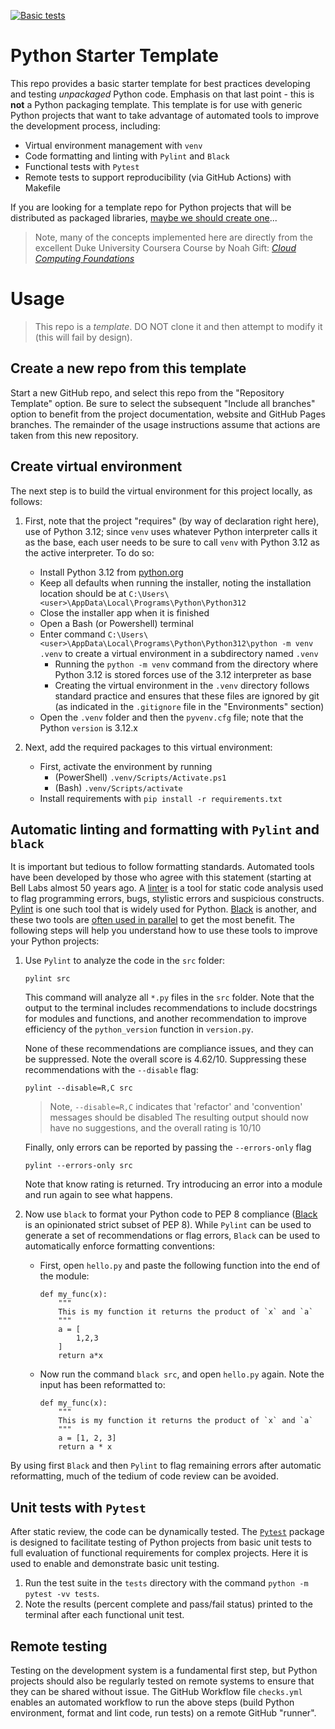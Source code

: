 [![Basic tests](https://github.com/gcoyle83/python-starter-template/actions/workflows/checks.yml/badge.svg?branch=main)](https://github.com/gcoyle83/python-starter-template/actions/workflows/checks.yml)
# Python Starter Template
This repo provides a basic starter template for best practices developing and testing *unpackaged* Python code. Emphasis on that last point - this is **not** a Python packaging template. This template is for use with generic Python projects that want to take advantage of automated tools to improve the development process, including: 

-  Virtual environment management with `venv`
-  Code formatting and linting with `Pylint` and `Black`
-  Functional tests with `Pytest`
-  Remote tests to support reproducibility (via GitHub Actions) with Makefile

If you are looking for a template repo for Python projects that will be distributed as packaged libraries, [maybe we should create one](https://packaging.python.org/en/latest/overview/)...

> Note, many of the concepts implemented here are directly from the excellent Duke University Coursera Course by Noah Gift: [*Cloud Computing Foundations*](https://coursera.org/share/0e44a583040b010e6aeb674febbac00e)

# Usage

> This repo is a *template*. DO NOT clone it and then attempt to modify it (this will fail by design).

## Create a new repo from this template
Start a new GitHub repo, and select this repo from the "Repository Template" option. Be sure to select the subsequent "Include all branches" option to benefit from the project documentation, website and GitHub Pages branches. The remainder of the usage instructions assume that actions are taken from this new repository.

## Create virtual environment
The next step is to build the virtual environment for this project locally, as follows:

1. First, note that the project "requires" (by way of declaration right here), use of Python 3.12; since `venv` uses whatever Python interpreter calls it as the base, each user needs to be sure to call `venv` with Python 3.12 as the active interpreter. To do so:
    -  Install Python 3.12 from [python.org](https://www.python.org/downloads/)
    -  Keep all defaults when running the installer, noting the installation location should be at `C:\Users\<user>\AppData\Local\Programs\Python\Python312`
    -  Close the installer app when it is finished
    -  Open a Bash (or Powershell) terminal
    -  Enter command `C:\Users\<user>\AppData\Local\Programs\Python\Python312\python -m venv .venv` to create a virtual environment in a subdirectory named `.venv`
        -  Running the `python -m venv` command from the directory where Python 3.12 is stored forces use of the 3.12 interpreter as base
        -  Creating the virtual environment in the `.venv` directory follows standard practice and ensures that these files are ignored by git (as indicated in the `.gitignore` file in the "Environments" section) 
    -  Open the `.venv` folder and then the `pyvenv.cfg` file; note that the Python `version` is 3.12.x

1. Next, add the required packages to this virtual environment:

    -  First, activate the environment by running 
        -  (PowerShell) `.venv/Scripts/Activate.ps1`
        -  (Bash) `.venv/Scripts/activate`
    -  Install requirements with `pip install -r requirements.txt`

## Automatic linting and formatting with `Pylint` and `black`
It is important but tedious to follow formatting standards. Automated tools have been developed by those who agree with this statement (starting at Bell Labs almost 50 years ago. A [linter](https://en.wikipedia.org/wiki/Lint_(software)) is a tool for static code analysis used to flag programming errors, bugs, stylistic errors and suspicious constructs. [Pylint](https://pylint.readthedocs.io/en/stable/) is one such tool that is widely used for Python. [Black](https://black.readthedocs.io/en/stable/the_black_code_style/index.html) is another, and these two tools are [often used in parallel](https://pylint.readthedocs.io/en/latest/?badge=latest#advised-linters-alongside-pylint) to get the most benefit. The following steps will help you understand how to use these tools to improve your Python projects:

1. Use `Pylint` to analyze the code in the `src` folder:
    ```
    pylint src
    ```
    This command will analyze all `*.py` files in the `src` folder. Note that the output to the terminal includes recommendations to include docstrings for modules and functions, and another recommendation to improve efficiency of the `python_version` function in `version.py`. 
    
    None of these recommendations are compliance issues, and they can be suppressed. Note the overall score is 4.62/10. Suppressing these recommendations with the `--disable` flag:
    ```
    pylint --disable=R,C src
    ``` 
    > Note, `--disable=R,C` indicates that 'refactor' and 'convention' messages should be disabled
    The resulting output should now have no suggestions, and the overall rating is 10/10

    Finally, only errors can be reported by passing the `--errors-only` flag
    ```
    pylint --errors-only src
    ```
    Note that know rating is returned. Try introducing an error into a module and run again to see what happens.

1. Now use `black` to format your Python code to PEP 8 compliance ([Black]() is an opinionated strict subset of PEP 8). While `Pylint` can be used to generate a set of recommendations or flag errors, `Black` can be used to automatically enforce formatting conventions:

    -  First, open `hello.py` and paste the following function into the end of the module:
        ```
        def my_func(x):
            """
            This is my function it returns the product of `x` and `a`
            """
            a = [
                1,2,3
            ]
            return a*x
        ```
    -  Now run the command `black src`, and open `hello.py` again. Note the input has been reformatted to:
        ```
        def my_func(x):
            """
            This is my function it returns the product of `x` and `a`
            """
            a = [1, 2, 3]
            return a * x
        ```
By using first `Black` and then `Pylint` to flag remaining errors after automatic reformatting, much of the tedium of code review can be avoided.
## Unit tests with `Pytest`
After static review, the code can be dynamically tested. The [`Pytest`](https://docs.pytest.org/en/7.4.x/index.html) package is designed to facilitate testing of Python projects from basic unit tests to full evaluation of functional requirements for complex projects. Here it is used to enable and demonstrate basic unit testing.

1. Run the test suite in the `tests` directory with the command `python -m pytest -vv tests`. 
1. Note the results (percent complete and pass/fail status) printed to the terminal after each functional unit test.

## Remote testing
Testing on the development system is a fundamental first step, but Python projects should also be regularly tested on remote systems to ensure that they can be shared without issue. The GitHub Workflow file `checks.yml` enables an automated workflow to run the above steps (build Python environment, format and lint code, run tests) on a remote GitHub "runner". 
